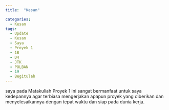```yaml
---
title:  "Kesan"

categories: 
  - Kesan
tags:
  - Update 
  - Kesan 
  - Saya 
  - Proyek 1
  - 1B
  - D4 
  - JTK 
  - POLBAN 
  - 19 
  - Begitulah
---
```


saya pada Matakuliah Proyek 1 ini sangat bermanfaat untuk saya kedepannya
agar terbiasa mengerjakan apapun proyek yang diberikan dan menyelesaikannya dengan tepat waktu dan siap pada
dunia kerja.


